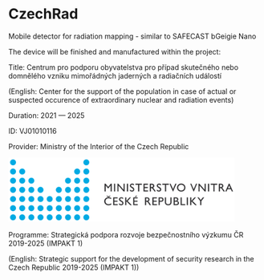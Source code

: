 # CzechRad
Mobile detector for radiation mapping - similar to SAFECAST bGeigie Nano

The device will be finished and manufactured within the project:


Title: Centrum pro podporu obyvatelstva pro případ skutečného nebo domnělého vzniku mimořádných jaderných a radiačních událostí

(English: Center for the support of the population in case of actual or suspected occurence of extraordinary nuclear and radiation events)

Duration: 2021 — 2025

ID: VJ01010116

Provider:	Ministry of the Interior of the Czech Republic

<img src="Images/logo_MVCR.png" alt="Ministry of the Interior of the Czech Republic logo" width="451"/>

Programme:	Strategická podpora rozvoje bezpečnostního výzkumu ČR 2019-2025 (IMPAKT 1) 

(English: Strategic support for the development of security research in the Czech Republic 2019-2025 (IMPAKT 1))

